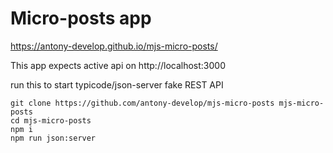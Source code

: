 # Micro-posts app

https://antony-develop.github.io/mjs-micro-posts/

This app expects active api on http://localhost:3000

run this to start typicode/json-server fake REST API
```
git clone https://github.com/antony-develop/mjs-micro-posts mjs-micro-posts 
cd mjs-micro-posts
npm i
npm run json:server
```
